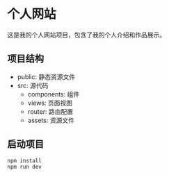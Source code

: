 # 个人网站

这是我的个人网站项目，包含了我的个人介绍和作品展示。

## 项目结构
- public: 静态资源文件
- src: 源代码
  - components: 组件
  - views: 页面视图
  - router: 路由配置
  - assets: 资源文件

## 启动项目
```
npm install
npm run dev
``` 